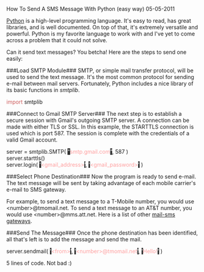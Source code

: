 How To Send A SMS Message With Python (easy way)
05-05-2011

[Python][2] is a high-level programming language. It's easy to read, has great libraries, and is well documented. On top of that, it's extremely versatile and powerful. Python is my favorite language to work with and I've yet to come across a problem that it could not solve.

Can it send text messages? You betcha! Here are the steps to send one easily:

###Load SMTP Module###
SMTP, or simple mail transfer protocol, will be used to send the text message. It's the most common protocol for sending e-mail between mail servers. Fortunately, Python includes a nice library of its basic functions in *smtplib*.

<div id="code">
<font color="#cd5c5c">import</font>&nbsp;smtplib<br>
</div>

###Connect to Gmail SMTP Server###
The next step is to establish a secure session with Gmail's outgoing SMTP server. A connection can be made with either TLS or SSL. In this example, the STARTTLS connection is used which is port 587. The session is complete with the credentials of a valid Gmail account.

<div id="code">
server = smtplib.SMTP( <span style="background-color: #333333"><font color="#ffffff">&quot;</font></span><font color="#ffa0a0">smtp.gmail.com</font><span style="background-color: #333333"><font color="#ffffff">&quot;</font></span>, 587 )<br>
server.starttls()<br>
server.login( <span style="background-color: #333333"><font color="#ffffff">'</font></span><font color="#ffa0a0">&lt;gmail_address&gt;</font><span style="background-color: #333333"><font color="#ffffff">'</font></span>, <span style="background-color: #333333"><font color="#ffffff">'</font></span><font color="#ffa0a0">&lt;gmail_password&gt;</font><span style="background-color: #333333"><font color="#ffffff">'</font></span>&nbsp;)<br>
</div>

###Select Phone Destination###
Now the program is ready to send e-mail. The text message will be sent by taking advantage of each mobile carrier's e-mail to SMS gateway.

For example, to send a text message to a T-Mobile number, you would use &lt;number&gt;@tmomail.net. To send a text message to an AT&T number, you would use &lt;number&gt;@mms.att.net. Here is a list of other [mail-sms gateways][1].

###Send The Message###
Once the phone destination has been identified, all that's left is to add the message and send the mail.

<div id="code">
server.sendmail( <span style="background-color: #333333"><font color="#ffffff">'</font></span><font color="#ffa0a0">&lt;from&gt;</font><span style="background-color: #333333"><font color="#ffffff">'</font></span>, <span style="background-color: #333333"><font color="#ffffff">'</font></span><font color="#ffa0a0">&lt;number&gt;@tmomail.net</font><span style="background-color: #333333"><font color="#ffffff">'</font></span>, <span style="background-color: #333333"><font color="#ffffff">'</font></span><font color="#ffa0a0">Hello!</font><span style="background-color: #333333"><font color="#ffffff">'</font></span>&nbsp;)<br>
</div>

5 lines of code. Not bad :)

[1]: https://en.wikipedia.org/wiki/List_of_SMS_gateways
[2]: http://www.python.org/
